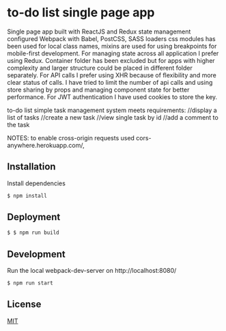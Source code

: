 # to-do list single page app

 Single page app built with ReactJS and Redux state management
 configured Webpack with Babel, PostCSS, SASS loaders
 css modules has been used for local class names, mixins are used for using breakpoints for mobile-first development.
 For managing state across all application I prefer using Redux. Container folder has been excluded but for apps with higher complexity and larger structure could be placed in different folder separately. For API calls I prefer using XHR because of flexibility and more clear status of calls. I have tried to limit the number of api calls and using store sharing by props and managing component state for better performance. For JWT authentication I have used cookies to store the key.

 to-do list simple task management system meets requirements:
  //display a list of tasks
  //create a new task
  //view single task by id
  //add a comment to the task

NOTES: to enable cross-origin requests used cors-anywhere.herokuapp.com/,

## Installation

Install dependencies

```bash
$ npm install
```

## Deployment

```bash
$ $ npm run build
```

## Development

Run the local webpack-dev-server on http://localhost:8080/

```bash
$ npm run start
```

## License
[MIT](https://choosealicense.com/licenses/mit/)
